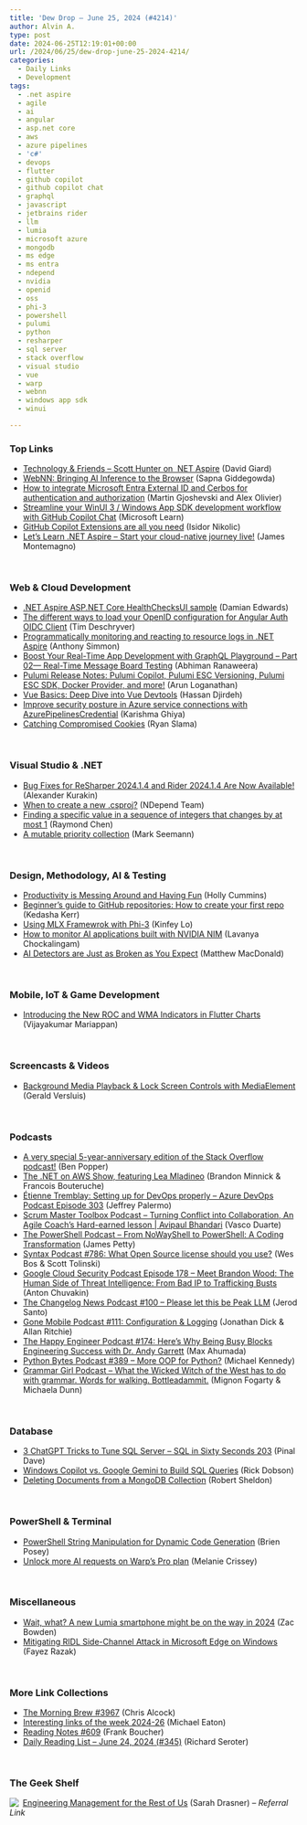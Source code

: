 ```yaml
---
title: 'Dew Drop – June 25, 2024 (#4214)'
author: Alvin A.
type: post
date: 2024-06-25T12:19:01+00:00
url: /2024/06/25/dew-drop-june-25-2024-4214/
categories:
  - Daily Links
  - Development
tags:
  - .net aspire
  - agile
  - ai
  - angular
  - asp.net core
  - aws
  - azure pipelines
  - 'c#'
  - devops
  - flutter
  - github copilot
  - github copilot chat
  - graphql
  - javascript
  - jetbrains rider
  - llm
  - lumia
  - microsoft azure
  - mongodb
  - ms edge
  - ms entra
  - ndepend
  - nvidia
  - openid
  - oss
  - phi-3
  - powershell
  - pulumi
  - python
  - resharper
  - sql server
  - stack overflow
  - visual studio
  - vue
  - warp
  - webnn
  - windows app sdk
  - winui

---
```

### <a name="top"></a>Top Links

  * <a href="https://davidgiard.com/scott-hunter-on-net-aspire" target="_blank" rel="noopener">Technology & Friends &#8211; Scott Hunter on  NET Aspire</a> (David Giard)
  * <a href="https://techcommunity.microsoft.com/t5/ai-ai-platform-blog/webnn-bringing-ai-inference-to-the-browser/ba-p/4175003" target="_blank" rel="noopener">WebNN: Bringing AI Inference to the Browser</a> (Sapna Giddegowda)
  * <a href="https://devblogs.microsoft.com/identity/integrating-external-id-and-cerbos/" target="_blank" rel="noopener">How to integrate Microsoft Entra External ID and Cerbos for authentication and authorization</a> (Martin Gjoshevski and Alex Olivier)
  * <a href="https://learn.microsoft.com/windows/apps/how-tos/copilot-chat-winui3" target="_blank" rel="noopener">Streamline your WinUI 3 / Windows App SDK development workflow with GitHub Copilot Chat</a> (Microsoft Learn)
  * <a href="https://code.visualstudio.com/blogs/2024/06/24/extensions-are-all-you-need" target="_blank" rel="noopener">GitHub Copilot Extensions are all you need</a> (Isidor Nikolic)
  * <a href="https://devblogs.microsoft.com/dotnet/lets-learn-dotnet-aspire/" target="_blank" rel="noopener">Let’s Learn .NET Aspire – Start your cloud-native journey live!</a> (James Montemagno)

&nbsp;

### <a name="web"></a>Web & Cloud Development

  * <a href="https://github.com/dotnet/aspire-samples/tree/main/samples/HealthChecksUI" target="_blank" rel="noopener">.NET Aspire ASP.NET Core HealthChecksUI sample</a> (Damian Edwards)
  * <a href="https://timdeschryver.dev/blog/the-different-ways-to-load-your-openid-configuration-for-angular-auth-oidc-client" target="_blank" rel="noopener">The different ways to load your OpenID configuration for Angular Auth OIDC Client</a> (Tim Deschryver)
  * <a href="https://anthonysimmon.com/programmatically-monitoring-reacting-resource-logs-dotnet-aspire/" target="_blank" rel="noopener">Programmatically monitoring and reacting to resource logs in .NET Aspire</a> (Anthony Simmon)
  * <a href="https://medium.com/front-end-weekly/boost-your-real-time-app-development-with-graphql-playground-fa830dea6111" target="_blank" rel="noopener">Boost Your Real-Time App Development with GraphQL Playground &#8211; Part 02— Real-Time Message Board Testing</a> (Abhiman Ranaweera)
  * <a href="https://www.pulumi.com/blog/pulumi-release-notes-106/" target="_blank" rel="noopener">Pulumi Release Notes: Pulumi Copilot, Pulumi ESC Versioning, Pulumi ESC SDK, Docker Provider, and more!</a> (Arun Loganathan)
  * <a href="https://www.telerik.com/blogs/vue-basics-deep-dive-vue-devtools" target="_blank" rel="noopener">Vue Basics: Deep Dive into Vue Devtools</a> (Hassan Djirdeh)
  * <a href="https://devblogs.microsoft.com/azure-sdk/improve-security-posture-in-azure-service-connections-with-azurepipelinescredential/" target="_blank" rel="noopener">Improve security posture in Azure service connections with AzurePipelinesCredential</a> (Karishma Ghiya)
  * <a href="https://slack.engineering/catching-compromised-cookies/" target="_blank" rel="noopener">Catching Compromised Cookies</a> (Ryan Slama)

&nbsp;

### <a name="dotnet"></a>Visual Studio & .NET

  * <a href="https://blog.jetbrains.com/dotnet/2024/06/24/resharper-rider-2024-1-4/" target="_blank" rel="noopener">Bug Fixes for ReSharper 2024.1.4 and Rider 2024.1.4 Are Now Available!</a> (Alexander Kurakin)
  * <a href="https://blog.ndepend.com/when-to-create-a-new-csproj/" target="_blank" rel="noopener">When to create a new .csproj?</a> (NDepend Team)
  * <a href="https://devblogs.microsoft.com/oldnewthing/20240624-00/?p=109929" target="_blank" rel="noopener">Finding a specific value in a sequence of integers that changes by at most 1</a> (Raymond Chen)
  * <a href="https://blog.ploeh.dk/2024/06/24/a-mutable-priority-collection/" target="_blank" rel="noopener">A mutable priority collection</a> (Mark Seemann)

&nbsp;

### <a name="design"></a>Design, Methodology, AI & Testing

  * <a href="http://hollycummins.com/productivity-messing-around-dpe-london/" target="_blank" rel="noopener">Productivity is Messing Around and Having Fun</a> (Holly Cummins)
  * <a href="https://github.blog/2024-06-24-beginners-guide-to-github-repositories-how-to-create-your-first-repo/" target="_blank" rel="noopener">Beginner’s guide to GitHub repositories: How to create your first repo</a> (Kedasha Kerr)
  * <a href="https://techcommunity.microsoft.com/t5/microsoft-developer-community/using-mlx-framewrok-with-phi-3/ba-p/4174656" target="_blank" rel="noopener">Using MLX Framewrok with Phi-3</a> (Kinfey Lo)
  * <a href="https://newrelic.com/blog/how-to-relic/ai-monitoring-for-nvidia-nim" target="_blank" rel="noopener">How to monitor AI applications built with NVIDIA NIM</a> (Lavanya Chockalingam)
  * <a href="https://yc.prosetech.com/ai-detectors-are-just-as-broken-as-you-expect-511883db7636?source=rss----d3d5cbdde463---4" target="_blank" rel="noopener">AI Detectors are Just as Broken as You Expect</a> (Matthew MacDonald)

&nbsp;

### <a name="mobile"></a>Mobile, IoT & Game Development

  * <a href="https://www.syncfusion.com/blogs/post/roc-and-wma-indicators-flutter-charts?utm_source=alvinashcraft&utm_medium=email&utm_campaign=alvinashcraft_blog_edmjun24" target="_blank" rel="noopener">Introducing the New ROC and WMA Indicators in Flutter Charts</a> (Vijayakumar Mariappan)

&nbsp;

### <a name="videos"></a>Screencasts & Videos

  * <a href="http://www.youtube.com/watch?v=_9b36i79Ss0" target="_blank" rel="noopener">Background Media Playback & Lock Screen Controls with MediaElement</a> (Gerald Versluis)

&nbsp;

### <a name="podcasts"></a>Podcasts

  * <a href="https://stackoverflow.blog/2024/06/25/5-year-anniversary-edition-stack-overflow-podcast/" target="_blank" rel="noopener">A very special 5-year-anniversary edition of the Stack Overflow podcast!</a> (Ben Popper)
  * <a href="https://art19.com/shows/net-on-aws/episodes/652b9eca-2782-4008-88c3-78ed48c8cb4d" target="_blank" rel="noopener">The .NET on AWS Show, featuring Lea Mladineo</a> (Brandon Minnick & Francois Bouteruche)
  * <a href="http://feed.azuredevops.show/tienne-tremblay-setting-up-for-devops-properly-episode-303" target="_blank" rel="noopener">Étienne Tremblay: Setting up for DevOps properly &#8211; Azure DevOps Podcast Episode 303</a> (Jeffrey Palermo)
  * <a href="https://scrummastertoolbox.libsyn.com/turning-conflict-into-collaboration-an-agile-coachs-hard-earned-lesson-avipaul-bhandari" target="_blank" rel="noopener">Scrum Master Toolbox Podcast &#8211; Turning Conflict into Collaboration, An Agile Coach’s Hard-earned lesson | Avipaul Bhandari</a> (Vasco Duarte)
  * <a href="https://powershell.org/2024/06/the-powershell-podcast-from-nowayshell-to-powershell-a-coding-transformation/" target="_blank" rel="noopener">The PowerShell Podcast &#8211; From NoWayShell to PowerShell: A Coding Transformation</a> (James Petty)
  * <a href="https://syntax.fm/786" target="_blank" rel="noopener">Syntax Podcast #786: What Open Source license should you use?</a> (Wes Bos & Scott Tolinski)
  * <a href="https://cloudsecuritypodcast.libsyn.com/ep178-meet-brandon-wood-the-human-side-of-threat-intelligence-from-bad-ip-to-trafficking-busts" target="_blank" rel="noopener">Google Cloud Security Podcast Episode 178 &#8211; Meet Brandon Wood: The Human Side of Threat Intelligence: From Bad IP to Trafficking Busts</a> (Anton Chuvakin)
  * <a href="https://changelog.com/news/100" target="_blank" rel="noopener">The Changelog News Podcast #100 &#8211; Please let this be Peak LLM</a> (Jerod Santo)
  * <a href="https://www.gonemobile.io/111" target="_blank" rel="noopener">Gone Mobile Podcast #111: Configuration & Logging</a> (Jonathan Dick & Allan Ritchie)
  * <a href="https://oasisofcourage.com/174-heres-why-being-busy-blocks-engineering-success-with-dr-andy-garrett/" target="_blank" rel="noopener">The Happy Engineer Podcast #174: Here’s Why Being Busy Blocks Engineering Success with Dr. Andy Garrett</a> (Max Ahumada)
  * <a href="https://pythonbytes.fm/episodes/show/389/more-oop-for-python" target="_blank" rel="noopener">Python Bytes Podcast #389 &#8211; More OOP for Python?</a> (Michael Kennedy)
  * <a href="https://grammar-girl.simplecast.com/episodes/which-pKbp_EWu" target="_blank" rel="noopener">Grammar Girl Podcast &#8211; What the Wicked Witch of the West has to do with grammar. Words for walking. Bottleadammit.</a> (Mignon Fogarty & Michaela Dunn)

&nbsp;

### <a name="sql"></a>Database

  * <a href="https://blog.sqlauthority.com/2024/06/24/3-chatgpt-tricks-to-tune-sql-server-sql-in-sixty-seconds-203/" target="_blank" rel="noopener">3 ChatGPT Tricks to Tune SQL Server – SQL in Sixty Seconds 203</a> (Pinal Dave)
  * <a href="https://www.mssqltips.com/sqlservertip/8033/windows-copilot-vs-google-gemini-to-build-sql-queries/" target="_blank" rel="noopener">Windows Copilot vs. Google Gemini to Build SQL Queries</a> (Rick Dobson)
  * <a href="https://www.red-gate.com/simple-talk/databases/nosql/deleting-documents-from-a-mongodb-collection/" target="_blank" rel="noopener">Deleting Documents from a MongoDB Collection</a> (Robert Sheldon)

&nbsp;

### <a name="ps"></a>PowerShell & Terminal

  * <a href="https://www.itprotoday.com/powershell/powershell-string-manipulation-for-dynamic-code-generation" target="_blank" rel="noopener">PowerShell String Manipulation for Dynamic Code Generation</a> (Brien Posey)
  * <a href="https://www.warp.dev/blog/pro-plan" target="_blank" rel="noopener">Unlock more AI requests on Warp’s Pro plan</a> (Melanie Crissey)

&nbsp;

### <a name="misc"></a>Miscellaneous

  * <a href="https://www.windowscentral.com/phones/wait-what-a-new-lumia-smartphone-might-be-on-the-way-in-2024" target="_blank" rel="noopener">Wait, what? A new Lumia smartphone might be on the way in 2024</a> (Zac Bowden)
  * <a href="https://microsoftedge.github.io/edgevr/posts/Mitigating-RIDL-Side-Channel-Attack-in-Microsoft-Edge-on-Windows/" target="_blank" rel="noopener">Mitigating RIDL Side-Channel Attack in Microsoft Edge on Windows</a> (Fayez Razak)

&nbsp;

### <a name="links"></a>More Link Collections

  * <a href="https://blog.cwa.me.uk/2024/06/25/the-morning-brew-3967/" target="_blank" rel="noopener">The Morning Brew #3967</a> (Chris Alcock)
  * <a href="https://samestuffdifferentday.net/2024/06/24/Interesting-links-of-the-week-2024-26/" target="_blank" rel="noopener">Interesting links of the week 2024-26</a> (Michael Eaton)
  * <a href="https://www.frankysnotes.com/2024/06/reading-notes-609.html" target="_blank" rel="noopener">Reading Notes #609</a> (Frank Boucher)
  * <a href="https://seroter.com/2024/06/24/daily-reading-list-june-24-2024-345/" target="_blank" rel="noopener">Daily Reading List – June 24, 2024 (#345)</a> (Richard Seroter)

&nbsp;

### <a name="shelf"></a>The Geek Shelf

<a href="https://www.amazon.com/dp/B0BHX8BQ9C/?tag=amavin-20" target="_blank" rel="noopener"><img decoding="async" style="border: 0px currentcolor; float: left; display: inline; background-image: none;" src="https://m.media-amazon.com/images/I/613mv0ULuSL._SS135_.jpg" align="left" border="0" /></a> <a href="https://www.amazon.com/dp/B0BHX8BQ9C/?tag=amavin-20" target="_blank" rel="noopener">Engineering Management for the Rest of Us</a> (Sarah Drasner) _&#8211; Referral Link_